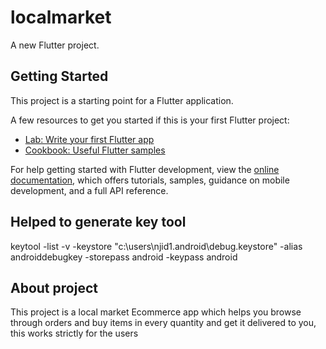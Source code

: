 # localmarket

A new Flutter project.

## Getting Started

This project is a starting point for a Flutter application.

A few resources to get you started if this is your first Flutter project:

- [Lab: Write your first Flutter app](https://docs.flutter.dev/get-started/codelab)
- [Cookbook: Useful Flutter samples](https://docs.flutter.dev/cookbook)

For help getting started with Flutter development, view the
[online documentation](https://docs.flutter.dev/), which offers tutorials,
samples, guidance on mobile development, and a full API reference.

## Helped to generate key tool
keytool -list -v -keystore "c:\users\njid1\.android\debug.keystore" -alias androiddebugkey -storepass android -keypass android

## About project
This project is a local market Ecommerce app which helps you browse through orders and buy items in every quantity and get it delivered to you, this works strictly for the users